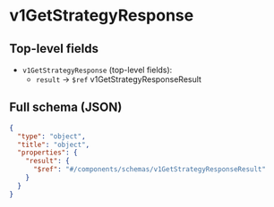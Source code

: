 # v1GetStrategyResponse

## Top-level fields
- `v1GetStrategyResponse` (top-level fields):
  - `result` → `$ref` v1GetStrategyResponseResult

## Full schema (JSON)
```json
{
  "type": "object",
  "title": "object",
  "properties": {
    "result": {
      "$ref": "#/components/schemas/v1GetStrategyResponseResult"
    }
  }
}
```
